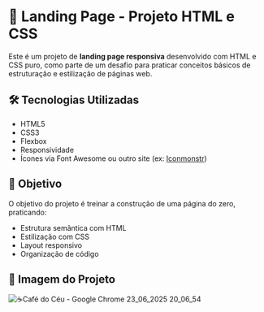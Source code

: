 # 🚀 Landing Page - Projeto HTML e CSS

Este é um projeto de **landing page responsiva** desenvolvido com HTML e CSS puro, como parte de um desafio para praticar conceitos básicos de estruturação e estilização de páginas web.

## 🛠 Tecnologias Utilizadas

- HTML5
- CSS3
- Flexbox
- Responsividade 
- Ícones via Font Awesome ou outro site (ex: [Iconmonstr](https://iconmonstr.com))

## 🎯 Objetivo

O objetivo do projeto é treinar a construção de uma página do zero, praticando:
- Estrutura semântica com HTML
- Estilização com CSS
- Layout responsivo
- Organização de código

## 📸 Imagem do Projeto

![☕Café do Céu - Google Chrome 23_06_2025 20_06_54](https://github.com/user-attachments/assets/b6f14973-32f1-4faf-ab03-18d1d2b5bff6)


